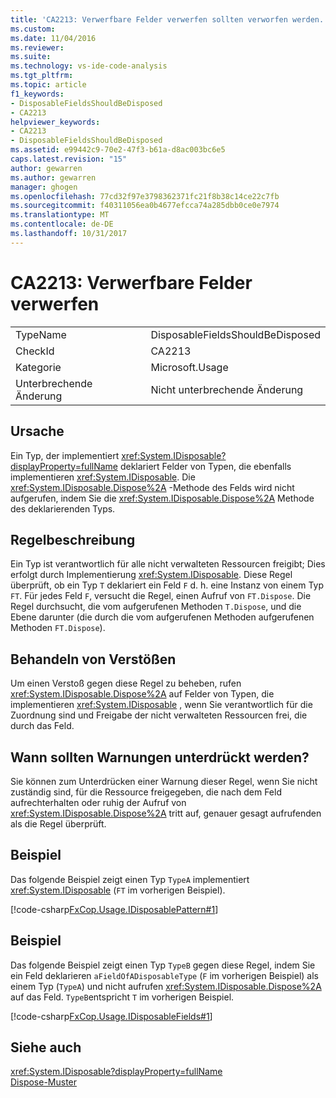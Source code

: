 ```yaml
---
title: 'CA2213: Verwerfbare Felder verwerfen sollten verworfen werden. | Microsoft Docs'
ms.custom: 
ms.date: 11/04/2016
ms.reviewer: 
ms.suite: 
ms.technology: vs-ide-code-analysis
ms.tgt_pltfrm: 
ms.topic: article
f1_keywords:
- DisposableFieldsShouldBeDisposed
- CA2213
helpviewer_keywords:
- CA2213
- DisposableFieldsShouldBeDisposed
ms.assetid: e99442c9-70e2-47f3-b61a-d8ac003bc6e5
caps.latest.revision: "15"
author: gewarren
ms.author: gewarren
manager: ghogen
ms.openlocfilehash: 77cd32f97e3798362371fc21f8b38c14ce22c7fb
ms.sourcegitcommit: f40311056ea0b4677efcca74a285dbb0ce0e7974
ms.translationtype: MT
ms.contentlocale: de-DE
ms.lasthandoff: 10/31/2017
---
```

# <a name="ca2213-disposable-fields-should-be-disposed"></a>CA2213: Verwerfbare Felder verwerfen
|||  
|-|-|  
|TypeName|DisposableFieldsShouldBeDisposed|  
|CheckId|CA2213|  
|Kategorie|Microsoft.Usage|  
|Unterbrechende Änderung|Nicht unterbrechende Änderung|  
  
## <a name="cause"></a>Ursache  
 Ein Typ, der implementiert <xref:System.IDisposable?displayProperty=fullName> deklariert Felder von Typen, die ebenfalls implementieren <xref:System.IDisposable>. Die <xref:System.IDisposable.Dispose%2A> -Methode des Felds wird nicht aufgerufen, indem Sie die <xref:System.IDisposable.Dispose%2A> Methode des deklarierenden Typs.  
  
## <a name="rule-description"></a>Regelbeschreibung  
 Ein Typ ist verantwortlich für alle nicht verwalteten Ressourcen freigibt; Dies erfolgt durch Implementierung <xref:System.IDisposable>. Diese Regel überprüft, ob ein Typ `T` deklariert ein Feld `F` d. h. eine Instanz von einem Typ `FT`. Für jedes Feld `F`, versucht die Regel, einen Aufruf von `FT.Dispose`. Die Regel durchsucht, die vom aufgerufenen Methoden `T.Dispose`, und die Ebene darunter (die durch die vom aufgerufenen Methoden aufgerufenen Methoden `FT.Dispose`).  
  
## <a name="how-to-fix-violations"></a>Behandeln von Verstößen  
 Um einen Verstoß gegen diese Regel zu beheben, rufen <xref:System.IDisposable.Dispose%2A> auf Felder von Typen, die implementieren <xref:System.IDisposable> , wenn Sie verantwortlich für die Zuordnung sind und Freigabe der nicht verwalteten Ressourcen frei, die durch das Feld.  
  
## <a name="when-to-suppress-warnings"></a>Wann sollten Warnungen unterdrückt werden?  
 Sie können zum Unterdrücken einer Warnung dieser Regel, wenn Sie nicht zuständig sind, für die Ressource freigegeben, die nach dem Feld aufrechterhalten oder ruhig der Aufruf von <xref:System.IDisposable.Dispose%2A> tritt auf, genauer gesagt aufrufenden als die Regel überprüft.  
  
## <a name="example"></a>Beispiel  
 Das folgende Beispiel zeigt einen Typ `TypeA` implementiert <xref:System.IDisposable> (`FT` im vorherigen Beispiel).  
  
 [!code-csharp[FxCop.Usage.IDisposablePattern#1](../code-quality/codesnippet/CSharp/ca2213-disposable-fields-should-be-disposed_1.cs)]  
  
## <a name="example"></a>Beispiel  
 Das folgende Beispiel zeigt einen Typ `TypeB` gegen diese Regel, indem Sie ein Feld deklarieren `aFieldOfADisposableType` (`F` im vorherigen Beispiel) als einem Typ (`TypeA`) und nicht aufrufen <xref:System.IDisposable.Dispose%2A> auf das Feld. `TypeB`entspricht `T` im vorherigen Beispiel.  
  
 [!code-csharp[FxCop.Usage.IDisposableFields#1](../code-quality/codesnippet/CSharp/ca2213-disposable-fields-should-be-disposed_2.cs)]  
  
## <a name="see-also"></a>Siehe auch  
 <xref:System.IDisposable?displayProperty=fullName>   
 [Dispose-Muster](/dotnet/standard/design-guidelines/dispose-pattern)